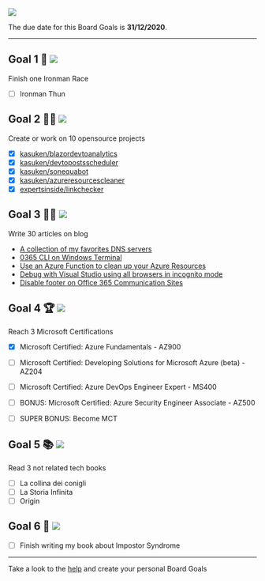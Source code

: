 <div aling="center">
    <img src="https://dev-to-uploads.s3.amazonaws.com/i/9qz2lx0uxzbafajhl9zb.png">
</div>

The due date for this Board Goals is **31/12/2020**.

---

## Goal 1 🏅 ![](https://img.shields.io/badge/progress-0%25-red.svg)

Finish one Ironman Race

- [ ] Ironman Thun

## Goal 2 👨‍💻 ![](https://img.shields.io/badge/progress-50%25-yellow.svg)

Create or work on 10 opensource projects

- [x] [kasuken/blazordevtoanalytics](https://github.com/kasuken/BlazorDevToAnalytics)
- [x] [kasuken/devtopostsscheduler](https://github.com/kasuken/DevToPostsScheduler)
- [x] [kasuken/sonequabot](https://github.com/kasuken/sonequabot)
- [x] [kasuken/azureresourcescleaner](https://github.com/kasuken/AzureResourcesCleaner) 
- [x] [expertsinside/linkchecker](https://github.com/expertsinside/LinkChecker) 

## Goal 3 ✍🏻 ![](https://img.shields.io/badge/progress-16%25-yellow.svg)

Write 30 articles on blog

- [A collection of my favorites DNS servers](https://dev.to/expertsinside/a-collection-of-my-favorites-dns-servers-bc0)
- [0365 CLI on Windows Terminal](https://dev.to/expertsinside/0365-cli-on-windows-terminal-3cb9)
- [Use an Azure Function to clean up your Azure Resources](https://dev.to/expertsinside/use-an-azure-function-to-clean-up-your-azure-resources-1hdp)
- [Debug with Visual Studio using all browsers in incognito mode](https://dev.to/expertsinside/debug-with-visual-studio-using-all-browsers-in-incognito-mode-57mb)
- [Disable footer on Office 365 Communication Sites](https://dev.to/expertsinside/disable-footer-on-office-365-communication-sites-25ki)

## Goal 4 🏆 ![](https://img.shields.io/badge/progress-0%25-red.svg)

Reach 3 Microsoft Certifications

- [x] Microsoft Certified: Azure Fundamentals - AZ900
- [ ] Microsoft Certified: Developing Solutions for Microsoft Azure (beta) - AZ204
- [ ] Microsoft Certified: Azure DevOps Engineer Expert - MS400

- [ ] BONUS: Microsoft Certified: Azure Security Engineer Associate - AZ500
- [ ] SUPER BONUS: Become MCT

## Goal 5 📚 ![](https://img.shields.io/badge/progress-0%25-red.svg)

Read 3 not related tech books

- [ ] La collina dei conigli
- [ ] La Storia Infinita
- [ ] Origin

## Goal 6 📖 ![](https://img.shields.io/badge/progress-50%25-yellow.svg)

- [ ] Finish writing my book about Impostor Syndrome

---

Take a look to the [help](HELP.md) and create your personal Board Goals

